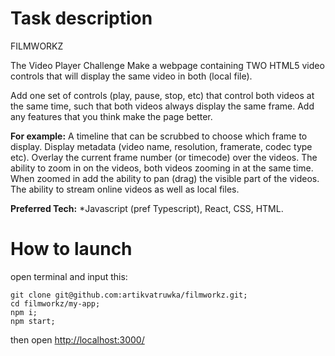 # Task description

FILMWORKZ

The Video Player Challenge
Make a webpage containing TWO HTML5 video controls that will display the same video in both (local file).

Add one set of controls (play, pause, stop, etc) that control both videos at the same time, such that both videos always display the same frame. Add any features that you think make the page better.  

**For example:**
A timeline that can be scrubbed to choose which frame to display.
Display metadata (video name, resolution, framerate, codec type etc).
Overlay the current frame number (or timecode) over the videos.
The ability to zoom in on the videos, both videos zooming in at the same time.
When zoomed in add the ability to pan (drag) the visible part of the videos.
The ability to stream online videos as well as local files.

**Preferred Tech:** *Javascript (pref Typescript), React, CSS, HTML.

# How to launch
 
open terminal and input this: 
```
git clone git@github.com:artikvatruwka/filmworkz.git; 
cd filmworkz/my-app;
npm i; 
npm start;
```

then open [http://localhost:3000/](http://localhost:3000/)